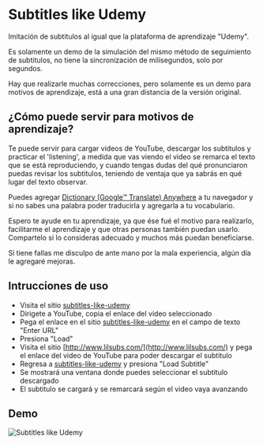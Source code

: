 # Subtitles like Udemy

Imitación de subtitulos al igual que la plataforma de aprendizaje "Udemy".

Es solamente un demo de la simulación del mismo método de seguimiento de subtitulos, no tiene la sincronización de milisegundos, solo por segundos.

Hay que realizarle muchas correcciones, pero solamente es un demo para motivos de aprendizaje, está a una gran distancia de la versión original.

## ¿Cómo puede servir para motivos de aprendizaje?

Te puede servir para cargar videos de YouTube, descargar los subtitulos y practicar el 'listening', a medida que vas viendo el video se remarca el texto que se está reproduciendo, y cuando tengas dudas del qué pronunciaron puedas revisar los subtitulos, teniendo de ventaja que ya sabrás en qué lugar del texto observar.

Puedes agregar [Dictionary (Google™ Translate) Anywhere](https://addons.mozilla.org/es/firefox/addon/dictionary-anywhere/) a tu navegador y si no sabes una palabra poder traducirla y agregarla a tu vocabulario.

Espero te ayude en tu aprendizaje, ya que ése fué el motivo para realizarlo, facilitarme el aprendizaje y que otras personas también puedan usarlo. Compartelo si lo consideras adecuado y muchos más puedan beneficiarse.

Si tiene fallas me disculpo de ante mano por la mala experiencia, algún día le agregaré mejoras.

## Intrucciones de uso

- Visita el sitio [subtitles-like-udemy](http://www.mauriciormr.xyz/subtitles-like-udemy/)
- Dirigete a YouTube, copia el enlace del video seleccionado
- Pega el enlace en el sitio [subtitles-like-udemy](http://www.mauriciormr.xyz/subtitles-like-udemy/) en el campo de texto "Enter URL"
- Presiona "Load"
- Visita el sitio [http://www.lilsubs.com/](http://www.lilsubs.com/) y pega el enlace del video de YouTube para poder descargar el subtitulo
- Regresa a [subtitles-like-udemy](http://www.mauriciormr.xyz/subtitles-like-udemy/) y presiona "Load Subtitle"
- Se mostrará una ventana donde puedes seleccionar el subtitulo descargado
- El subtitulo se cargará y se remarcará según el video vaya avanzando
  
## Demo

![Subtitles like Udemy](https://user-images.githubusercontent.com/13499566/60759994-e682b480-9fea-11e9-882b-3c1b835ef0ad.png)
